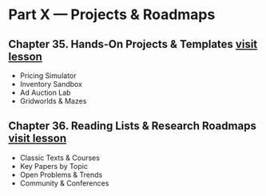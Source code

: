 # Part X — Projects & Roadmaps

## Chapter 35. Hands‑On Projects & Templates [visit lesson](chapter35.html) 
* Pricing Simulator
* Inventory Sandbox
* Ad Auction Lab
* Gridworlds & Mazes

## Chapter 36. Reading Lists & Research Roadmaps  [visit lesson](chapter36.html) 
* Classic Texts & Courses
* Key Papers by Topic
* Open Problems & Trends
* Community & Conferences
